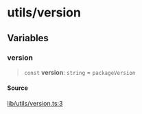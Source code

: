 # utils/version

## Variables

### version

> `const` **version**: `string` = `packageVersion`

#### Source

[lib/utils/version.ts:3](https://github.com/PufferFinance/puffer-sdk/blob/2ca4ca708a93d0fd96e57575e2b5bc924e934421/lib/utils/version.ts#L3)

